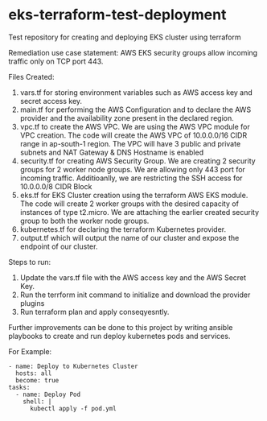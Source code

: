 # eks-terraform-test-deployment
Test repository for creating and deploying EKS cluster using terraform

Remediation use case statement: AWS EKS security groups allow incoming traffic only on TCP port 443.

Files Created:

1. vars.tf for storing environment variables such as AWS access key and secret access key.
2. main.tf for performing the AWS Configuration and to declare the AWS provider and the availability zone present in the declared region.
3. vpc.tf to create the AWS VPC. We are using the AWS VPC module for VPC creation. The code will create the AWS VPC of 10.0.0.0/16 CIDR range in ap-south-1 region. The VPC will have 3 public and private subnets and NAT Gateway & DNS Hostname is enabled
4. security.tf for creating AWS Security Group. We are creating 2 security groups for 2 worker node groups. We are allowing only 443 port for incoming traffic. Additioanlly, we are restricting the SSH access for 10.0.0.0/8 CIDR Block
5. eks.tf for EKS Cluster creation using the terraform AWS EKS module. The code will create 2 worker groups with the desired capacity of instances of type t2.micro. We are attaching the earlier created security group to both the worker node groups.
6. kubernetes.tf for declaring the terraform Kubernetes provider.
7. output.tf which will output the name of our cluster and expose the endpoint of our cluster.

Steps to run:

1. Update the vars.tf file with the AWS access key and the AWS Secret Key.
2. Run the terrform init command to initialize and download the provider plugins
3. Run terraform plan and apply conseqyesntly.

 Further improvements can be done to this project by writing ansible playbooks to create and run deploy kubernetes pods and services.

For Example: 
```
- name: Deploy to Kubernetes Cluster 
  hosts: all
  become: true
tasks:
  - name: Deploy Pod
    shell: |
      kubectl apply -f pod.yml
 

